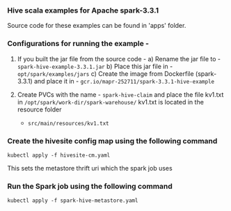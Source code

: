 ### Hive scala examples for Apache spark-3.3.1

Source code for these examples can be found in 'apps' folder.

### Configurations for running the example -

1. If you built the jar file from the source code -
   a) Rename the jar file to - `spark-hive-example-3.3.1.jar`
   b) Place this jar file in - `opt/spark/examples/jars`
   c) Create the image from Dockerfile (spark-3.3.1) and place it in -
   `gcr.io/mapr-252711/spark-3.3.1-hive-example`

   
2. Create PVCs with the name - `spark-hive-claim`
   and place the file kv1.txt in
   `/opt/spark/work-dir/spark-warehouse/`
   kv1.txt is located in the resource folder
   - `src/main/resources/kv1.txt`

### Create the hivesite config map using the following command

`kubectl apply -f hivesite-cm.yaml`

This sets the metastore thrift uri which the spark job uses

### Run the Spark job using the following command

`kubectl apply -f spark-hive-metastore.yaml`
